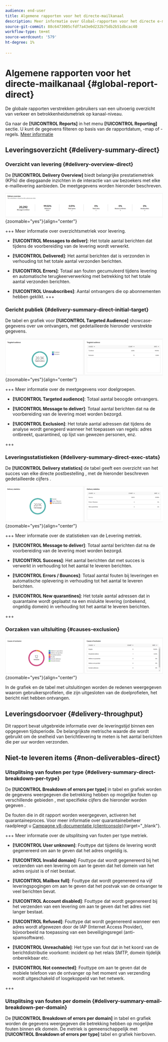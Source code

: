 ```yaml
---
audience: end-user
title: Algemene rapporten voor het directe-mailkanaal
description: Meer informatie over Global-rapporten voor het directe e-mailkanaal
source-git-commit: 88c6473005cfdf7a43e0d232b75db2b51dbcac40
workflow-type: tm+mt
source-wordcount: '579'
ht-degree: 1%

---
```


# Algemene rapporten voor het directe-mailkanaal {#global-report-direct}

De globale rapporten verstrekken gebruikers van een uitvoerig overzicht van verkeer en betrokkenheidsmetriek op kanaal-niveau.

Ga naar de **[!UICONTROL Reports]** in het menu **[!UICONTROL Reporting]** sectie. U kunt de gegevens filteren op basis van de rapportdatum, -map of -regels. [Meer informatie](global-reports.md)

## Leveringsoverzicht {#delivery-summary-direct}

### Overzicht van levering {#delivery-overview-direct}

De **[!UICONTROL Delivery Overview]** biedt belangrijke prestatiemetriek (KPIs) die diepgaande inzichten in de interactie van uw bezoekers met elke e-maillevering aanbieden. De meetgegevens worden hieronder beschreven.

![](assets/global_report_email_delivery_overview.png){zoomable=&quot;yes&quot;}{align="center"}

+++ Meer informatie over overzichtsmetriek voor levering.

* **[!UICONTROL Messages to deliver]**: Het totale aantal berichten dat tijdens de voorbereiding van de levering wordt verwerkt.

* **[!UICONTROL Delivered]**: Het aantal berichten dat is verzonden in verhouding tot het totale aantal verzonden berichten.

* **[!UICONTROL Errors]**: Totaal aan fouten gecumuleerd tijdens levering en automatische terugkeerverwerking met betrekking tot het totale aantal verzonden berichten.

* **[!UICONTROL Unsubscribes]**: Aantal ontvangers die op abonnementen hebben geklikt.
+++

### Gericht publiek {#delivery-summary-direct-initial-target}

De tabel en grafiek voor **[!UICONTROL Targeted Audience]** showcase-gegevens over uw ontvangers, met gedetailleerde hieronder verstrekte gegevens.

![](assets/global_report_email_targeted_audience.png){zoomable=&quot;yes&quot;}{align="center"}

+++ Meer informatie over de meetgegevens voor doelgroepen.

* **[!UICONTROL Targeted audience]**: Totaal aantal beoogde ontvangers.

* **[!UICONTROL Message to deliver]**: Totaal aantal berichten dat na de voorbereiding van de levering moet worden bezorgd.

* **[!UICONTROL Exclusion]**: Het totale aantal adressen dat tijdens de analyse wordt genegeerd wanneer het toepassen van regels: adres ontbreekt, quarantined, op lijst van gewezen personen, enz.

+++

### Leveringsstatistieken {#delivery-summary-direct-exec-stats}

De **[!UICONTROL Delivery statistics]** de tabel geeft een overzicht van het succes van elke directe postbestelling , met de hieronder beschreven gedetailleerde cijfers .

![](assets/global_report_email_delivery_statistics.png){zoomable=&quot;yes&quot;}{align="center"}

+++ Meer informatie over de statistieken van de Levering metriek.

* **[!UICONTROL Message to deliver]**: Totaal aantal berichten dat na de voorbereiding van de levering moet worden bezorgd.

* **[!UICONTROL Success]**: Het aantal berichten dat met succes is verwerkt in verhouding tot het aantal te leveren berichten.

* **[!UICONTROL Errors / Bounces]**: Totaal aantal fouten bij leveringen en automatische oplevering in verhouding tot het aantal te leveren berichten.

* **[!UICONTROL New quarantines]**: Het totale aantal adressen dat in quarantaine wordt geplaatst na een mislukte levering (onbekend, ongeldig domein) in verhouding tot het aantal te leveren berichten.

+++

### Oorzaken van uitsluiting {#causes-exclusion}

![](assets/global_report_email_exclusions.png){zoomable=&quot;yes&quot;}{align="center"}

In de grafiek en de tabel met uitsluitingen worden de redenen weergegeven waarom gebruikersprofielen, die zijn uitgesloten van de doelprofielen, het bericht niet hebben ontvangen.

## Leveringsdoorvoer {#delivery-throughput}

Dit rapport bevat uitgebreide informatie over de leveringstijd binnen een opgegeven tijdsperiode. De belangrijkste metrische waarde die wordt gebruikt om de snelheid van berichtlevering te meten is het aantal berichten die per uur worden verzonden.

## Niet-te leveren items {#non-deliverables-direct}

### Uitsplitsing van fouten per type {#delivery-summary-direct-breakdown-per-type}

De **[!UICONTROL Breakdown of errors per type]** in tabel en grafiek worden de gegevens weergegeven die betrekking hebben op mogelijke fouten op verschillende gebieden , met specifieke cijfers die hieronder worden gegeven .

De fouten die in dit rapport worden weergegeven, activeren het quarantaineproces. Voor meer informatie over quarantainebeheer raadpleegt u [Campagne v8-documentatie (clientconsole)](https://experienceleague.adobe.com/docs/campaign/campaign-v8/campaigns/send/failures/delivery-failures.html){target="_blank"}.

+++ Meer informatie over de uitsplitsing van fouten per type metriek.

* **[!UICONTROL User unknown]**: Fouttype dat tijdens de levering wordt gegenereerd om aan te geven dat het adres ongeldig is.

* **[!UICONTROL Invalid domain]**: Fouttype dat wordt gegenereerd bij het verzenden van een levering om aan te geven dat het domein van het adres onjuist is of niet bestaat.

* **[!UICONTROL Mailbox full]**: Fouttype dat wordt gegenereerd na vijf leveringspogingen om aan te geven dat het postvak van de ontvanger te veel berichten bevat.

* **[!UICONTROL Account disabled]**: Fouttype dat wordt gegenereerd bij het verzenden van een levering om aan te geven dat het adres niet langer bestaat.

* **[!UICONTROL Refused]**: Fouttype dat wordt gegenereerd wanneer een adres wordt afgewezen door de IAP (Internet Access Provider), bijvoorbeeld na toepassing van een beveiligingsregel (anti-spamsoftware).

* **[!UICONTROL Unreachable]**: Het type van fout dat in het koord van de berichtdistributie voorkomt: incident op het relais SMTP, domein tijdelijk onbereikbaar etc.

* **[!UICONTROL Not connected]**: Fouttype om aan te geven dat de mobiele telefoon van de ontvanger op het moment van verzending wordt uitgeschakeld of losgekoppeld van het netwerk.

+++

### Uitsplitsing van fouten per domein {#delivery-summary-email-breakdown-per-domain}

De **[!UICONTROL Breakdown of errors per domain]** in tabel en grafiek worden de gegevens weergegeven die betrekking hebben op mogelijke fouten binnen elk domein. De metriek is gemeenschappelijk met **[!UICONTROL Breakdown of errors per type]** tabel en grafiek hierboven.

